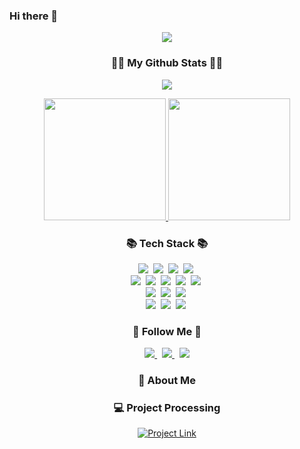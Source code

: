 ### Hi there 👋

<div align="center">
  <img src="https://capsule-render.vercel.app/api?type=wave&color=auto&height=300&section=header&text=BuKwon%20Kim&fontSize=90"/>
</div>

<h3 align="center">👩‍💻 My Github Stats 👩‍💻</h3>
<p align="center">
  <a href="https://github.com/anuraghazra/github-readme-stats">
    <img src="https://github-readme-stats.vercel.app/api?username=bukwon&show_icons=true&theme=transparent" />
  </a>
</p>

<div align="center">
  <a href="https://github.com/bukwon/bukwon">
    <img src="https://github-readme-stats.vercel.app/api/top-langs/?username=bukwon&langs_count=10&layout=compact&theme=dark" height="195" />
  </a>
  <a href="https://solved.ac/dnu05043/">
    <img src="http://mazassumnida.wtf/api/v2/generate_badge?boj=dnu05043" height="195" />
  </a>
</div>

<h3 align="center">📚 Tech Stack 📚</h3>
<p align="center">
  <img src="https://img.shields.io/badge/Java-007396?style=flat-square&logo=Java&logoColor=white"/>&nbsp
  <img src="https://img.shields.io/badge/C-A8B9CC?style=flat-square&logo=C&logoColor=white"/>&nbsp
  <img src="https://img.shields.io/badge/Csharp-512BD4?style=flat-square&logo=csharp&logoColor=white"/>&nbsp
  <img src="https://img.shields.io/badge/c++-00599C?style=flat-square&logo=cplusplus&logoColor=white"/>&nbsp
  <br>
  <img src="https://img.shields.io/badge/Spring-6DB33F?style=flat-square&logo=Spring&logoColor=white"/>&nbsp
  <img src="https://img.shields.io/badge/SpringBoot-6DB33F?style=flat-square&logo=SpringBoot&logoColor=white"/>&nbsp
  <img src="https://img.shields.io/badge/thymeleaf-005F0F?style=flat-square&logo=thymeleaf&logoColor=white"/>&nbsp
  <img src="https://img.shields.io/badge/Unity-FFFFFF?style=flat-square&logo=Unity&logoColor=black"/>&nbsp
  <img src="https://img.shields.io/badge/Arduino-00878F?style=flat-square&logo=Arduino&logoColor=white"/>&nbsp
  <br>
  <img src="https://img.shields.io/badge/Javascript-ffb13b?style=flat-square&logo=javascript&logoColor=white"/>&nbsp
  <img src="https://img.shields.io/badge/CSS3-1572B6?style=flat-square&logo=css3&logoColor=white"/>&nbsp
  <img src="https://img.shields.io/badge/HTML5-E34F26?style=flat-square&logo=html5&logoColor=white"/>&nbsp
  <br>
  <img src="https://img.shields.io/badge/Mysql-E6B91E?style=flat-square&logo=MySql&logoColor=white"/>&nbsp
  <img src="https://img.shields.io/badge/AWS-232F3E?style=flat-square&logo=AmazonAWS&logoColor=white"/>&nbsp
  <img src="https://img.shields.io/badge/Docker-2496ED?style=flat-square&logo=Docker&logoColor=white"/>&nbsp
</p>

<h3 align="center">🌈 Follow Me 🌈</h3>
<p align="center">
  <a href="https://velog.io/@dnu05043">
    <img src="https://img.shields.io/badge/Tech%20Blog-11B48A?style=flat-square&logo=Vimeo&logoColor=white"/>
  </a>&nbsp
  <a href="https://www.instagram.com/bu_kwon_2/">
    <img src="https://img.shields.io/badge/Instagram-E4405F?style=flat-square&logo=Instagram&logoColor=white"/>
  </a>&nbsp
  <a href="mailto:dnu05043@gmail.com">
    <img src="https://img.shields.io/badge/Gmail-d14836?style=flat-square&logo=Gmail&logoColor=white"/>
  </a>
</p>

<h3 align="center">🫡 About Me</h3>

<h3 align="center">💻 Project Processing</h3>

<p align="center">
  <a href="https://github.com/IPSI-AI">
    <img src="https://img.shields.io/badge/-%20Project ~ ing-green?style=for-the-badge" alt="Project Link">
  </a>
</p>


<!--
**bukwon/bukwon** is a ✨ _special_ ✨ repository because its `README.md` (this file) appears on your GitHub profile.

<p align="center">
  <a href="https://www.notion.so/Hi-I-m-BuKwon-ed733a401adb46a1a10d1a32b066c029">
    <img src="https://img.shields.io/badge/-My%20Portfolio-blue?style=for-the-badge" alt="Portfolio Link">
  </a>
</p>

You can use this section to introduce more personal insights about your work habits, projects, or professional orientation.
-->
